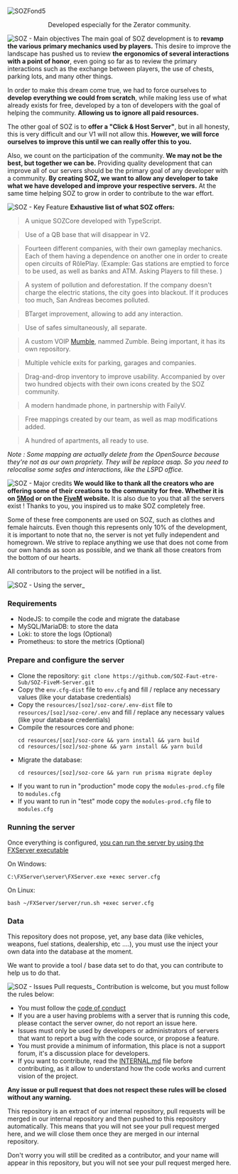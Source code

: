 ![SOZFond5](https://user-images.githubusercontent.com/104008465/206195637-86e4b31b-146c-44b5-b0e9-05b245faeb61.png)

<p align="center">
Developed especially for the Zerator community.
</p>

![SOZ - Main objectives ](https://user-images.githubusercontent.com/104008465/164983461-c2d93179-9df2-464b-934c-4c3903a87451.png)
The main goal of SOZ development is to **revamp the various primary mechanics used by players.** This desire to improve the landscape has pushed us to review **the ergonomics of several interactions with a point of honor**, even going so far as to review the primary interactions such as the exchange between players, the use of chests, parking lots, and many other things.

In order to make this dream come true, we had to force ourselves to **develop everything we could from scratch**, while making less use of what already exists for free, developed by a ton of developers with the goal of helping the community. **Allowing us to ignore all paid resources.**

The other goal of SOZ is to **offer a "Click & Host Server"**, but in all honesty, this is very difficult and our V1 will not allow this. **However, we will force ourselves to improve this until we can really offer this to you.**

Also, we count on the participation of the community. **We may not be the best, but together we can be.** Providing quality development that can improve all of our servers should be the primary goal of any developer with a community. **By creating SOZ, we want to allow any developer to take what we have developed and improve your respective servers.** At the same time helping SOZ to grow in order to contribute to the war effort.

![SOZ - Key Feature ](https://user-images.githubusercontent.com/104008465/164982666-ec501b93-94db-4773-83a4-0f8f0a96e7c5.png)
**Exhaustive list of what SOZ offers:**
> A unique SOZCore developed with TypeScript.

> Use of a QB base that will disappear in V2.

> Fourteen different companies, with their own gameplay mechanics. Each of them having a dependence on another one in order to create open circuits of RôlePlay. (Example: Gas stations are emptied to force to be used, as well as banks and ATM. Asking Players to fill these. )

> A system of pollution and deforestation. If the company doesn't charge the electric stations, the city goes into blackout. If it produces too much, San Andreas becomes polluted.

> BTarget improvement, allowing to add any interaction.

> Use of safes simultaneously, all separate. 

> A custom VOIP [Mumble](https://github.com/SOZ-Faut-etre-Sub/ZUMBLE), nammed Zumble. Being important, it has its own repository.

> Multiple vehicle exits for parking, garages and companies.

> Drag-and-drop inventory to improve usability. Accompanied by over two hundred objects with their own icons created by the SOZ community.

> A modern handmade phone, in partnership with FailyV.

> Free mappings created by our team, as well as map modifications added.

> A hundred of apartments, all ready to use.

*Note : Some mapping are actually delete from the OpenSource because they're not as our own propriety. They will be replace asap. So you need to relocalise some safes and interactions, like the LSPD office.*

![SOZ - Major credits ](https://user-images.githubusercontent.com/104008465/164984759-fea538fe-cf20-48bc-afd0-45cb96c4c7ae.png)
**We would like to thank all the creators who are offering some of their creations to the community for free. Whether it is on [5Mod](https://fr.gta5-mods.com/) or on the [FiveM](https://forum.cfx.re/c/development/releases/7/l/latest) website.** It is also due to you that all the servers exist ! Thanks to you, you inspired us to make SOZ completely free.

Some of these free components are used on SOZ, such as clothes and female haircuts. Even though this represents only 10% of the development, it is important to note that no, the server is not yet fully independent and homegrown. We strive to replace anything we use that does not come from our own hands as soon as possible, and we thank all those creators from the bottom of our hearts.

All contributors to the project will be notified in a list.

![SOZ - Using the server_](https://user-images.githubusercontent.com/104008465/206203151-701a8669-b4dc-479c-978a-8498b8c6129d.png)

### Requirements
 * NodeJS: to compile the code and migrate the database
 * MySQL/MariaDB: to store the data
 * Loki: to store the logs (Optional)
 * Prometheus: to store the metrics (Optional)

### Prepare and configure the server
 * Clone the repository: `git clone https://github.com/SOZ-Faut-etre-Sub/SOZ-FiveM-Server.git`
 * Copy the `env.cfg-dist` file to `env.cfg` and fill / replace any necessary values (like your database credentials)
 * Copy the `resources/[soz]/soz-core/.env-dist` file to `resources/[soz]/soz-core/.env` and fill / replace any necessary values (like your database credentials)
 * Compile the resources core and phone:
   ```
   cd resources/[soz]/soz-core && yarn install && yarn build
   cd resources/[soz]/soz-phone && yarn install && yarn build
   ```
 * Migrate the database:
   ```
   cd resources/[soz]/soz-core && yarn run prisma migrate deploy
   ```
 * If you want to run in "production" mode copy the `modules-prod.cfg` file to `modules.cfg`
 * If you want to run in "test" mode copy the `modules-prod.cfg` file to `modules.cfg`

### Running the server
Once everything is configured, [you can run the server by using the FXServer executable](https://docs.fivem.net/docs/server-manual/setting-up-a-server-vanilla/)

On Windows:
```
C:\FXServer\server\FXServer.exe +exec server.cfg
```

On Linux:
```
bash ~/FXServer/server/run.sh +exec server.cfg
```

### Data
This repository does not propose, yet, any base data (like vehicles, weapons, fuel stations, dealership, etc ....), you must use the inject your own data into
the database at the moment.

We want to provide a tool / base data set to do that, you can contribute to help us to do that.

![SOZ - Issues   Pull requests_](https://user-images.githubusercontent.com/104008465/206208630-bf79fd74-d6e8-4b67-821d-dd3080306b8e.png)
Contribution is welcome, but you must follow the rules below:

* You must follow the [code of conduct](CODE_OF_CONDUCT.md)
* If you are a user having problems with a server that is running this code, please contact the server owner, do not report an issue here.
* Issues must only be used by developers or administrators of servers that want to report a bug with the code source, or propose a feature.
* You must provide a minimum of information, this place is not a support forum, it's a discussion place for developers.
* If you want to contribute, read the [INTERNAL.md](INTERNAL.md) file before contributing, as it allow to understand how the code works and current vision of the project.

**Any issue or pull request that does not respect these rules will be closed without any warning.**

This repository is an extract of our internal repository, pull requests will be merged in our internal repository and then pushed to this repository automatically.
This means that you will not see your pull request merged here, and we will close them once they are merged in our internal repository.

Don't worry you will still be credited as a contributor, and your name will appear in this repository, but you will not see your pull request merged here.
